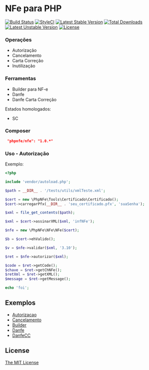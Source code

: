 # NFe para PHP

[![Build Status](https://travis-ci.org/phpnfe/nfe.svg?branch=master&format=flat)](https://travis-ci.org/phpnfe/nfe)
[![StyleCI](https://styleci.io/repos/60259061/shield?style=flat)](https://styleci.io/repos/60259061)
[![Latest Stable Version](https://poser.pugx.org/phpnfe/nfe/v/stable?format=flat)](https://packagist.org/packages/phpnfe/nfe)
[![Total Downloads](https://poser.pugx.org/phpnfe/nfe/downloads?format=flat)](https://packagist.org/packages/phpnfe/nfe)
[![Latest Unstable Version](https://poser.pugx.org/phpnfe/nfe/v/unstable?format=flat)](https://packagist.org/packages/phpnfe/nfe)
[![License](https://poser.pugx.org/phpnfe/nfe/license?format=flat)](https://packagist.org/packages/phpnfe/nfe)

### Operações
- Autorização
- Cancelamento
- Carta Correção
- Inutilização

### Ferramentas
- Builder para NF-e
- Danfe
- Danfe Carta Correção

Estados homologados:
 - SC
 
### Composer

```json
 "phpnfe/nfe": "1.0.*"
```


### Uso - Autorização

Exemplo:

```php
<?php

include 'vendor/autoload.php';

$path = __DIR__ . '/tests/utils/xmlTeste.xml';

$cert = new \PhpNFe\Tools\Certificado\Certificado();
$cert->carregarPfx(__DIR__ . 'seu_certificado.pfx', 'suaSenha');

$xml = file_get_contents($path);

$xml = $cert->assinarXML($xml, 'infNFe');

$nfe = new \PhpNFe\NFe\NFe($cert);

$b = $cert->ehValido();

$v = $nfe->validar($xml, '3.10');

$ret = $nfe->autorizar($xml);

$code = $ret->getCode();
$chave = $ret->getChNFe();
$retXml = $ret->getXML();
$message = $ret->getMessage();

echo 'foi';
```

## Exemplos

- [Autorizacao](/Exemplos/autorizar.php)
- [Cancelamento](/Exemplos/cancelar.php)
- [Builder](/Exemplos/gerar.php)
- [Danfe](/Exemplos/danfe.php)
- [DanfeCC](/Exemplos/danfeCC.php)

## License

[The MIT License](/LICENSE)
